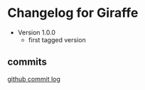 # Changelog for Giraffe

* Version 1.0.0
  - first tagged version

## commits

[github commit log](https://github.com/kenhub/giraffe/commits)
